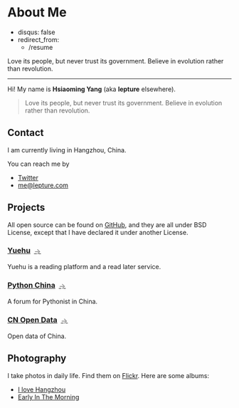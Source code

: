 # About Me

- disqus: false
- redirect_from:
  - /resume

Love its people, but never trust its government. Believe in evolution rather than revolution.

---------

<style>
h3 a:after {
  content: '→';
  color: #999;
  margin-left: 8px;
  vertical-align: middle;
}
</style>

Hi! My name is **Hsiaoming Yang** (aka **lepture** elsewhere).

> Love its people, but never trust its government.
> Believe in evolution rather than revolution.

## Contact

I am currently living in Hangzhou, China.

You can reach me by

- [Twitter](https://twitter.com/lepture)
- <me@lepture.com>


## Projects

All open source can be found on [GitHub](https://github.com/lepture),
and they are all under BSD License, except that I have declared it under
another License.

### [Yuehu](http://yuehu.io)

Yuehu is a reading platform and a read later service.


### [Python China](https://python-china.org)

A forum for Pythonist in China.


### [CN Open Data](https://github.com/cn)

Open data of China.

## Photography

I take photos in daily life. Find them on [Flickr](https://www.flickr.com/photos/lepture). Here are some albums:

- [I love Hangzhou](https://www.flickr.com/photos/lepture/sets/72157657372539678)
- [Early In The Morning](https://www.flickr.com/photos/lepture/sets/72157651788592517)
